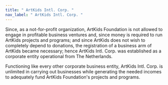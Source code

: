 ```yaml
---
title: " ArtKids Intl. Corp. "
nav_label: " ArtKids Intl. Corp. "
---
```

Since, as a not-for-profit organization, ArtKids Foundation is not allowed to engage in profitable business ventures and, since money is required to run ArtKids projects and programs; and since ArtKids does not wish to completely depend to donations, the registration of a business arm of ArtKids became necessary; hence ArtKids Intl. Corp. was established as a corporate entity operational from The Netherlands. 

Functioning like every other corporate business entity, ArtKids Intl. Corp. is unlimited in carrying out businesses while generating the needed incomes to adequately fund ArtKids Foundation's projects and programs.